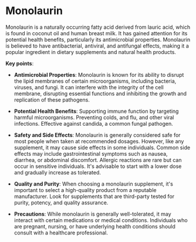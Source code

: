 # Monolaurin

Monolaurin is a naturally occurring fatty acid derived from lauric acid, which is found in coconut oil and human breast milk. It has gained attention for its potential health benefits, particularly its antimicrobial properties. Monolaurin is believed to have antibacterial, antiviral, and antifungal effects, making it a popular ingredient in dietary supplements and natural health products.

**Key points**:

* **Antimicrobial Properties**: Monolaurin is known for its ability to disrupt the lipid membranes of certain microorganisms, including bacteria, viruses, and fungi. It can interfere with the integrity of the cell membrane, disrupting essential functions and inhibiting the growth and replication of these pathogens.

* **Potential Health Benefits**: Supporting immune function by targeting harmful microorganisms. Preventing colds, and flu, and other viral infections. Effective against candida, a common fungal pathogen.

* **Safety and Side Effects**: Monolaurin is generally considered safe for most people when taken at recommended dosages. However, like any supplement, it may cause side effects in some individuals. Common side effects may include gastrointestinal symptoms such as nausea, diarrhea, or abdominal discomfort. Allergic reactions are rare but can occur in sensitive individuals. It's advisable to start with a lower dose and gradually increase as tolerated.

* **Quality and Purity**: When choosing a monolaurin supplement, it's important to select a high-quality product from a reputable manufacturer. Look for supplements that are third-party tested for purity, potency, and quality assurance.

* **Precautions**: While monolaurin is generally well-tolerated, it may interact with certain medications or medical conditions. Individuals who are pregnant, nursing, or have underlying health conditions should consult with a healthcare professional.
